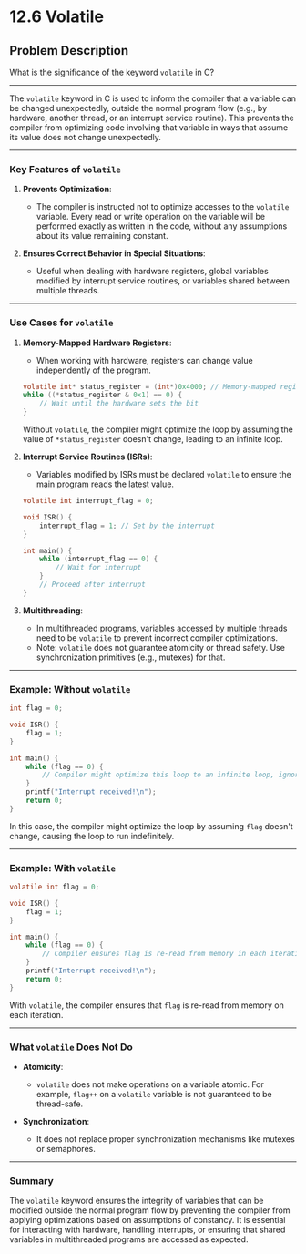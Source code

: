 # 12.6 Volatile

## Problem Description
What is the significance of the keyword `volatile` in C?

---

The `volatile` keyword in C is used to inform the compiler that a variable can be changed unexpectedly, outside the normal program flow (e.g., by hardware, another thread, or an interrupt service routine). This prevents the compiler from optimizing code involving that variable in ways that assume its value does not change unexpectedly.

---

### **Key Features of `volatile`**

1. **Prevents Optimization**:
   - The compiler is instructed not to optimize accesses to the `volatile` variable. Every read or write operation on the variable will be performed exactly as written in the code, without any assumptions about its value remaining constant.

2. **Ensures Correct Behavior in Special Situations**:
   - Useful when dealing with hardware registers, global variables modified by interrupt service routines, or variables shared between multiple threads.

---

### **Use Cases for `volatile`**

1. **Memory-Mapped Hardware Registers**:
   - When working with hardware, registers can change value independently of the program.
   ```c
   volatile int* status_register = (int*)0x4000; // Memory-mapped register
   while ((*status_register & 0x1) == 0) {
       // Wait until the hardware sets the bit
   }
   ```
   Without `volatile`, the compiler might optimize the loop by assuming the value of `*status_register` doesn't change, leading to an infinite loop.

2. **Interrupt Service Routines (ISRs)**:
   - Variables modified by ISRs must be declared `volatile` to ensure the main program reads the latest value.
   ```c
   volatile int interrupt_flag = 0;

   void ISR() {
       interrupt_flag = 1; // Set by the interrupt
   }

   int main() {
       while (interrupt_flag == 0) {
           // Wait for interrupt
       }
       // Proceed after interrupt
   }
   ```

3. **Multithreading**:
   - In multithreaded programs, variables accessed by multiple threads need to be `volatile` to prevent incorrect compiler optimizations.
   - Note: `volatile` does not guarantee atomicity or thread safety. Use synchronization primitives (e.g., mutexes) for that.

---

### **Example: Without `volatile`**

```c
int flag = 0;

void ISR() {
    flag = 1;
}

int main() {
    while (flag == 0) {
        // Compiler might optimize this loop to an infinite loop, ignoring updates to flag
    }
    printf("Interrupt received!\n");
    return 0;
}
```

In this case, the compiler might optimize the loop by assuming `flag` doesn't change, causing the loop to run indefinitely.

---

### **Example: With `volatile`**

```c
volatile int flag = 0;

void ISR() {
    flag = 1;
}

int main() {
    while (flag == 0) {
        // Compiler ensures flag is re-read from memory in each iteration
    }
    printf("Interrupt received!\n");
    return 0;
}
```

With `volatile`, the compiler ensures that `flag` is re-read from memory on each iteration.

---

### **What `volatile` Does Not Do**

- **Atomicity**:
  - `volatile` does not make operations on a variable atomic. For example, `flag++` on a `volatile` variable is not guaranteed to be thread-safe.

- **Synchronization**:
  - It does not replace proper synchronization mechanisms like mutexes or semaphores.

---

### **Summary**

The `volatile` keyword ensures the integrity of variables that can be modified outside the normal program flow by preventing the compiler from applying optimizations based on assumptions of constancy. It is essential for interacting with hardware, handling interrupts, or ensuring that shared variables in multithreaded programs are accessed as expected.
